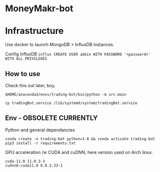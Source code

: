 # MoneyMakr-bot

# Infrastructure

Use docker to launch MongoDB + InfluxDB instances.

Config influxDB `influx CREATE USER admin WITH PASSWORD '<password>' WITH ALL PRIVILEGES`

## How to use

Check this out later, boy.

`$HOME/anaconda3/envs/trading-bot/bin/python -m src.main`

`cp tradingBot.service /lib/systemd/system/tradingBot.service`


## Env - OBSOLETE CURRENTLY

Python and general dependancies

    conda create -n trading-bot python=3.8 && conda activate trading-bot
    pip3 install -r requirements.txt

GPU acceleration /w CUDA and cuDNN, here version used on Arch linux.
```
cuda-11.0 11.0.3-3
cudnn8-cuda11.0 8.0.3.33-1
```
